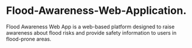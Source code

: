 # Flood-Awareness-Web-Application.
Flood Awareness Web App is a web-based platform designed to raise awareness about flood risks and provide safety information to users in flood-prone areas.
